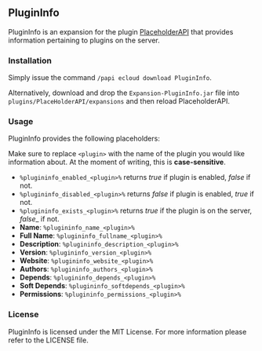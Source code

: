 ## PluginInfo

PluginInfo is an expansion for the plugin [PlaceholderAPI](https://www.spigotmc.org/resources/placeholderapi.6245/) that provides information pertaining to plugins on the server.

### Installation

Simply issue the command `/papi ecloud download PluginInfo`.

Alternatively, download and drop the `Expansion-PluginInfo.jar` file into `plugins/PlaceHolderAPI/expansions` and then reload PlaceholderAPI.

### Usage

PluginInfo provides the following placeholders:

Make sure to replace `<plugin>` with the name of the plugin you would like information about. At the moment of writing, this is __case-sensitive__.

- `%plugininfo_enabled_<plugin>%` returns _true_ if plugin is enabled, _false_ if not.
- `%plugininfo_disabled_<plugin>%` returns _false_ if plugin is enabled, _true_ if not.
- `%plugininfo_exists_<plugin>%` returns _true_ if the plugin is on the server, _false__ if not.
- __Name__: `%plugininfo_name_<plugin>%`
- __Full Name__: `%plugininfo_fullname_<plugin>%`
- __Description__: `%plugininfo_description_<plugin>%`
- __Version__: `%plugininfo_version_<plugin>%`
- __Website__: `%plugininfo_website_<plugin>%`
- __Authors__: `%plugininfo_authors_<plugin>%`
- __Depends__: `%plugininfo_depends_<plugin>%`
- __Soft Depends__: `%plugininfo_softdepends_<plugin>%`
- __Permissions__: `%plugininfo_permissions_<plugin>%`

### License

PluginInfo is licensed under the MIT License. For more information please refer to the LICENSE file.
